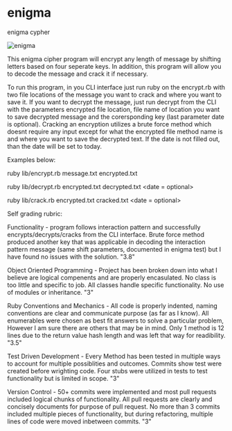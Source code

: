 # enigma
enigma cypher

![enigma](https://thumbs.gfycat.com/GlaringDamagedKittiwake-size_restricted.gif)

This enigma cipher program will encrypt any length of message by shifting letters based on four seperate keys. In addition, this program will allow you to decode the message and crack it if necessary. 

To run this program, in you CLI interface just run ruby on the encrypt.rb with two file locations of the message you want to crack and where you want to save it. If you want to decrypt the message, just run decrypt from the CLI with the parameters encrypted file location, file name of location you want to save decrypted message and the corersponding key (last parameter date is optional). Cracking an encryption utilizes a brute force method which doesnt require any input except for what the encrypted file method name is and where you want to save the decrypted text. If the date is not filled out, than the date will be set to today. 


Examples below:

ruby lib/encrypt.rb message.txt encrypted.txt

ruby lib/decrypt.rb encrypted.txt decrypted.txt <key> <date = optional>
 
ruby lib/crack.rb encrypted.txt cracked.txt <date = optional>


Self grading rubric:


Functionality - program follows interaction pattern and successfully encrypts/decrypts/cracks from the CLI interface. Brute force method produced another key that was applicable in decoding the interaction pattern message (same shift parameters, documented in enigma test) but I have found no issues with the solution. "3.8"

Object Oriented Programming - Project has been broken down into what I believe are logical compenents and are properly encasulated. No class is too little and specific to job. All classes handle specific functionality. No use of modules or inheritance. "3"

Ruby Conventions and Mechanics - All code is properly indented, naming conventions are clear and communicate purpose (as far as I know). All enumerables were chosen as best fit answers to solve a particular problem, However I am sure there are others that may be in mind. Only 1 method is 12 lines due to the return value hash length and was left that way for readibility. "3.5"

Test Driven Development - Every Method has been tested in multiple ways to account for multiple possiblities and outcomes. Commits show test were created before wrighting code. Four stubs were utilized in tests to test functionality but is limited in scope. "3"

Version Control - 50+ commits were implemented and most pull requests included logical chunks of functionality. All pull requests are clearly and concisely documents for purpose of pull request. No more than 3 commits included multiple pieces of functionality, but during refactoring, multiple lines of code were moved inbetween commits. "3"

